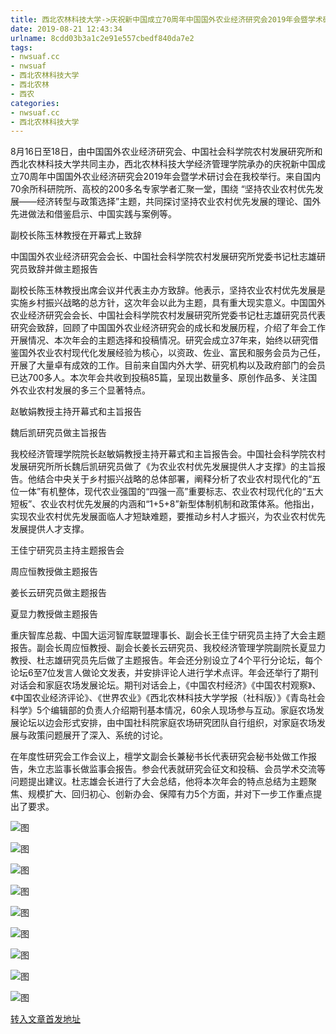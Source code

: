 ```yaml
---
title: 西北农林科技大学->庆祝新中国成立70周年中国国外农业经济研究会2019年会暨学术研讨会在我校举行 | nwsuaf.cc
date: 2019-08-21 12:43:34
urlname: 8cdd03b3a1c2e91e557cbedf840da7e2
tags: 
- nwsuaf.cc
- nwsuaf
- 西北农林科技大学
- 西北农林
- 西农
categories:
- nwsuaf.cc
- 西北农林科技大学
---
```



8月16日至18日，由中国国外农业经济研究会、中国社会科学院农村发展研究所和西北农林科技大学共同主办，西北农林科技大学经济管理学院承办的庆祝新中国成立70周年中国国外农业经济研究会2019年会暨学术研讨会在我校举行。来自国内70余所科研院所、高校的200多名专家学者汇聚一堂，围绕 “坚持农业农村优先发展——经济转型与政策选择”主题，共同探讨坚持农业农村优先发展的理论、国外先进做法和借鉴启示、中国实践与案例等。

副校长陈玉林教授在开幕式上致辞

中国国外农业经济研究会会长、中国社会科学院农村发展研究所党委书记杜志雄研究员致辞并做主题报告

副校长陈玉林教授出席会议并代表主办方致辞。他表示，坚持农业农村优先发展是实施乡村振兴战略的总方针，这次年会以此为主题，具有重大现实意义。中国国外农业经济研究会会长、中国社会科学院农村发展研究所党委书记杜志雄研究员代表研究会致辞，回顾了中国国外农业经济研究会的成长和发展历程，介绍了年会工作开展情况、本次年会的主题选择和投稿情况。研究会成立37年来，始终以研究借鉴国外农业农村现代化发展经验为核心，以资政、佐业、富民和服务会员为己任，开展了大量卓有成效的工作。目前来自国内外大学、研究机构以及政府部门的会员已达700多人。本次年会共收到投稿85篇，呈现出数量多、原创作品多、关注国外农业农村发展的多三个显著特点。

赵敏娟教授主持开幕式和主旨报告

魏后凯研究员做主旨报告

我校经济管理学院院长赵敏娟教授主持开幕式和主旨报告会。中国社会科学院农村发展研究所所长魏后凯研究员做了《为农业农村优先发展提供人才支撑》的主旨报告。他结合中央关于乡村振兴战略的总体部署，阐释分析了农业农村现代化的“五位一体”有机整体，现代农业强国的“四强一高”重要标志、农业农村现代化的“五大短板”、农业农村优先发展的内涵和“1+5+8”新型体制机制和政策体系。他指出，实现农业农村优先发展面临人才短缺难题，要推动乡村人才振兴，为农业农村优先发展提供人才支撑。

王佳宁研究员主持主题报告会

周应恒教授做主题报告

姜长云研究员做主题报告

夏显力教授做主题报告

重庆智库总裁、中国大运河智库联盟理事长、副会长王佳宁研究员主持了大会主题报告。副会长周应恒教授、副会长姜长云研究员、我校经济管理学院副院长夏显力教授、杜志雄研究员先后做了主题报告。年会还分别设立了4个平行分论坛，每个论坛6至7位发言人做论文发表，并安排评论人进行学术点评。年会还举行了期刊对话会和家庭农场发展论坛。期刊对话会上，《中国农村经济》《中国农村观察》、《中国农业经济评论》、《世界农业》《西北农林科技大学学报（社科版）》《青岛社会科学》5个编辑部的负责人介绍期刊基本情况，60余人现场参与互动。家庭农场发展论坛以边会形式安排，由中国社科院家庭农场研究团队自行组织，对家庭农场发展与政策问题展开了深入、系统的讨论。

在年度性研究会工作会议上，檀学文副会长兼秘书长代表研究会秘书处做工作报告，朱立志监事长做监事会报告。参会代表就研究会征文和投稿、会员学术交流等问题提出建议。杜志雄会长进行了大会总结，他将本次年会的特点总结为主题聚焦、规模扩大、回归初心、创新办会、保障有力5个方面，并对下一步工作重点提出了要求。



![图](https://news.nwsuaf.edu.cn/images/content/2019-08/20190821095230491834.jpg)

![图](https://news.nwsuaf.edu.cn/images/content/2019-08/20190821095205288713.jpg)

![图](https://news.nwsuaf.edu.cn/images/content/2019-08/20190821095143330624.jpg)

![图](https://news.nwsuaf.edu.cn/images/content/2019-08/20190821095110460529.jpg)

![图](https://news.nwsuaf.edu.cn/images/content/2019-08/20190821095032122416.jpg)

![图](https://news.nwsuaf.edu.cn/images/content/2019-08/20190821094954799355.jpg)

![图](https://news.nwsuaf.edu.cn/images/content/2019-08/20190821095303030900.jpg)

![图](https://news.nwsuaf.edu.cn/images/content/2019-08/20190821094917714204.jpg)

![图](https://news.nwsuaf.edu.cn/images/content/2019-08/20190821094829189192.jpg)

[转入文章首发地址](https://news.nwsuaf.edu.cn/xnxw/91378.htm)